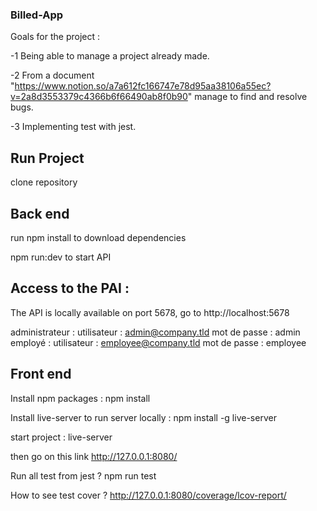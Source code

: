 ### Billed-App
Goals for the project :

-1 Being able to manage a project already made.

-2 From a document "https://www.notion.so/a7a612fc166747e78d95aa38106a55ec?v=2a8d3553379c4366b6f66490ab8f0b90" manage to find and resolve bugs.

-3 Implementing test with jest.


## Run Project

clone repository

## Back end

run npm install to download dependencies

npm run:dev to start API

## Access to the PAI :
The API is locally available on port 5678, go to http://localhost:5678

administrateur :
utilisateur : admin@company.tld 
mot de passe : admin
employé :
utilisateur : employee@company.tld
mot de passe : employee

## Front end

Install npm packages  :
npm install

Install live-server to run server locally :
npm install -g live-server

start project :
live-server

then go on this link http://127.0.0.1:8080/

Run all test from jest ?
npm run test

How to see test cover ?
http://127.0.0.1:8080/coverage/lcov-report/

